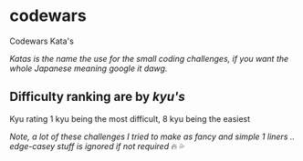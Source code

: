 # codewars

Codewars Kata's

_Katas is the name the use for the small coding challenges, if you want the whole Japanese meaning google it dawg._

## Difficulty ranking are by _kyu's_

Kyu rating 1 kyu being the most difficult, 8 kyu being the easiest

_Note, a lot of these challenges I tried to make as fancy and simple 1 liners .. edge-casey stuff is ignored if not required_
:fire: :sweat_drops: